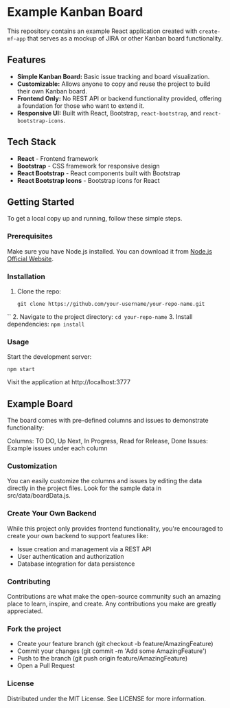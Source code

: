 # Example Kanban Board 

This repository contains an example React application created with `create-mf-app` that serves as a mockup of JIRA or other Kanban board functionality.

## Features

- **Simple Kanban Board:** Basic issue tracking and board visualization.
- **Customizable:** Allows anyone to copy and reuse the project to build their own Kanban board.
- **Frontend Only:** No REST API or backend functionality provided, offering a foundation for those who want to extend it.
- **Responsive UI:** Built with React, Bootstrap, `react-bootstrap`, and `react-bootstrap-icons`.

## Tech Stack

- **React** - Frontend framework
- **Bootstrap** - CSS framework for responsive design
- **React Bootstrap** - React components built with Bootstrap
- **React Bootstrap Icons** - Bootstrap icons for React

## Getting Started

To get a local copy up and running, follow these simple steps.

### Prerequisites

Make sure you have Node.js installed. You can download it from [Node.js Official Website](https://nodejs.org/).

### Installation

1. Clone the repo:

   ```
   git clone https://github.com/your-username/your-repo-name.git
``
2. Navigate to the project directory:
```cd your-repo-name```
3. Install dependencies:
```npm install```

### Usage
Start the development server:

```npm start```

Visit the application at http://localhost:3777

## Example Board

The board comes with pre-defined columns and issues to demonstrate functionality:

Columns: TO DO, Up Next, In Progress, Read for Release, Done
Issues: Example issues under each column

### Customization

You can easily customize the columns and issues by editing the data directly in the project files. Look for the sample data in src/data/boardData.js.

### Create Your Own Backend

While this project only provides frontend functionality, you're encouraged to create your own backend to support features like:

- Issue creation and management via a REST API
- User authentication and authorization
- Database integration for data persistence

### Contributing
Contributions are what make the open-source community such an amazing place to learn, inspire, and create. Any contributions you make are greatly appreciated.

### Fork the project
- Create your feature branch (git checkout -b feature/AmazingFeature)
- Commit your changes (git commit -m 'Add some AmazingFeature')
- Push to the branch (git push origin feature/AmazingFeature)
- Open a Pull Request

### License
Distributed under the MIT License. See LICENSE for more information.
